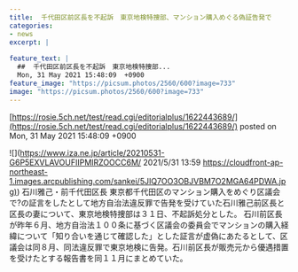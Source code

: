 ```yaml
---
title:  千代田区前区長を不起訴　東京地検特捜部、マンション購入めぐる偽証告発で  
categories:
- news
excerpt: |
  
feature_text: |
  ##  千代田区前区長を不起訴　東京地検特捜部...
  Mon, 31 May 2021 15:48:09  +0900
feature_image: "https://picsum.photos/2560/600?image=733"
image: "https://picsum.photos/2560/600?image=733"
---
```


[https://rosie.5ch.net/test/read.cgi/editorialplus/1622443689/](https://rosie.5ch.net/test/read.cgi/editorialplus/1622443689/)
posted on Mon, 31 May 2021 15:48:09  +0900

<!--more-->

![](https://www.iza.ne.jp/article/20210531-G6P5EXVLAVOUFIIPMIRZOOCC6M/ 2021/5/31 13:59 [https://cloudfront-ap-northeast-1.images.arcpublishing.com/sankei/5JIQ7OO3OBJVBM7O2MGA64PDWA.jpg)](https://cloudfront-ap-northeast-1.images.arcpublishing.com/sankei/5JIQ7OO3OBJVBM7O2MGA64PDWA.jpg)) 石川雅己・前千代田区長 東京都千代田区のマンション購入をめぐり区議会で?の証言をしたとして地方自治法違反罪で告発を受けていた石川雅己前区長と区長の妻について、東京地検特捜部は３１日、不起訴処分とした。 石川前区長が昨年６月、地方自治法１００条に基づく区議会の委員会でマンションの購入経緯について「知り合いを通じて確認した」とした証言が虚偽にあたるとして、区議会は同８月、同法違反罪で東京地検に告発。石川前区長が販売元から優遇措置を受けたとする報告書を同１１月にまとめていた。
